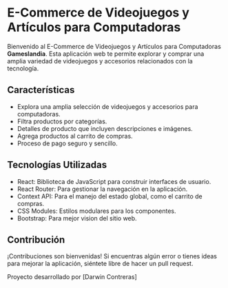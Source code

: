 # E-Commerce de Videojuegos y Artículos para Computadoras

Bienvenido al E-Commerce de Videojuegos y Artículos para Computadoras **Gameslandia**. Esta aplicación web te permite explorar y comprar una amplia variedad de videojuegos y accesorios relacionados con la tecnología.

## Características

- Explora una amplia selección de videojuegos y accesorios para computadoras.
- Filtra productos por categorías.
- Detalles de producto que incluyen descripciones e imágenes.
- Agrega productos al carrito de compras.
- Proceso de pago seguro y sencillo.


## Tecnologías Utilizadas

- React: Biblioteca de JavaScript para construir interfaces de usuario.
- React Router: Para gestionar la navegación en la aplicación.
- Context API: Para el manejo del estado global, como el carrito de compras.
- CSS Modules: Estilos modulares para los componentes.
- Bootstrap: Para mejor vision del sitio web.



## Contribución

¡Contribuciones son bienvenidas! Si encuentras algún error o tienes ideas para mejorar la aplicación, siéntete libre de hacer un pull request.


Proyecto desarrollado por [Darwin Contreras]
